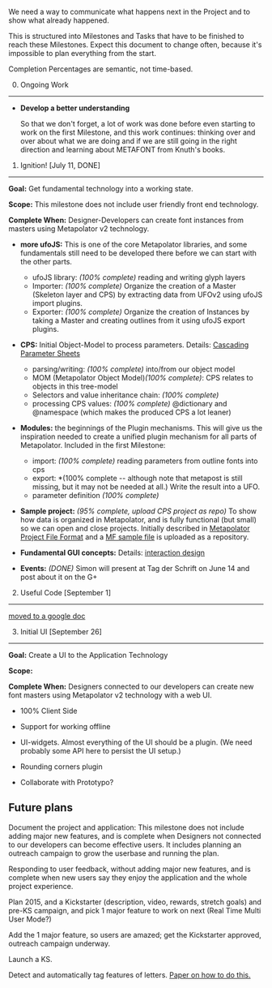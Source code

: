 We need a way to communicate what happens next in the Project and to show 
what already happened.

This is structured into Milestones and Tasks that have to be finished to 
reach these Milestones. Expect this document to change often, because it's 
impossible to plan everything from the start.

Completion Percentages are semantic, not time-based.

0. Ongoing Work
-------------------------------------------

* **Develop a better understanding** 

  So that we don't forget, a lot of work was done before even starting to 
  work on the first Milestone, and this work continues: thinking over and 
  over about what we are doing and if we are still going in the right direction
  and learning about METAFONT from Knuth's books.

1. Ignition! [July 11, DONE]
----------

**Goal:** Get fundamental technology into a working state.

**Scope:** This milestone does not include user friendly front end technology.

**Complete When:** Designer-Developers can create font instances from
  masters using Metapolator v2 technology. 

* **more ufoJS:** This is one of the core Metapolator libraries, and some
  fundamentals  still need to be developed there before we can start with
  the other parts.
  * ufoJS library: *(100% complete)* reading and writing glyph layers 
  * Importer: *(100% complete)* Organize the creation of a Master (Skeleton layer and CPS)
    by extracting data from UFOv2 using ufoJS import plugins.
  * Exporter: *(100% complete)* Organize the creation of Instances by taking a Master
    and creating outlines from it using ufoJS export plugins.

* **CPS:** Initial Object-Model to process parameters. Details: [Cascading Parameter Sheets](https://github.com/metapolator/metapolator/wiki/cascading-parameter-sheets)
  * parsing/writing: *(100% complete)* into/from our object model
  * MOM (Metapolator Object Model)*(100% complete)*: CPS relates to objects in this tree-model
  * Selectors and value inheritance chain: *(100% complete)*
  * processing CPS values: *(100% complete)* @dictionary and @namespace (which makes the produced CPS a lot leaner)

* **Modules:** the beginnings of the Plugin mechanisms. This will give us the
  inspiration needed to create a unified plugin mechanism for all parts
  of Metapolator. Included in the first Milestone:
  * import: *(100% complete)* reading parameters from outline fonts into cps
  * export: *(100% complete -- although note that metapost is still missing, but it may not be needed at all.) Write the result into a UFO.
  * parameter definition *(100% complete)*

* **Sample project:** *(95% complete, upload CPS project as repo)* To show how data is organized in 
  Metapolator, and is fully functional (but small) so we can open and close
  projects. Initially described in [Metapolator Project File Format](https://github.com/metapolator/metapolator/wiki/metapolator-project-file-format) and a [MF sample file](https://github.com/metapolator/sample_metafont_file) is uploaded as a repository.

* **Fundamental GUI concepts:** Details: [interaction design](https://github.com/metapolator/metapolator/wiki/interaction-design)

* **Events:** *(DONE)* Simon will present at Tag der Schrift on June 14 and post about it on the G+

2. Useful Code [September 1]
----------------------

[moved to a google doc](https://docs.google.com/document/d/15zZFMTjcUlW0_fN37_cE5dinnnazjbGMrJHNArhFCUo/edit#heading=h.41fvagdjd8j8)

3. Initial UI [September 26]
----------------------

**Goal:** Create a UI to the Application Technology

**Scope:** 

**Complete When:** Designers connected to our developers can create new font masters using Metapolator v2 technology with a web UI. 

* 100% Client Side

* Support for working offline

* UI-widgets. Almost everything of the UI should be a plugin. (We need probably some API here to persist the UI setup.)

* Rounding corners plugin

* Collaborate with Prototypo?


Future plans
----------------------

Document the project and application: This milestone does not include adding major new features, and is complete when Designers not connected to our developers can become effective users. It includes planning an outreach campaign to grow the userbase and running the plan.

Responding to user feedback, without adding major new features, and is complete when new users say they enjoy the application and the whole project experience.

Plan 2015, and a Kickstarter (description, video, rewards, stretch goals) and pre-KS campaign, and pick 1 major feature to work on next (Real Time Multi User Mode?)

Add the 1 major feature, so users are amazed; get the Kickstarter approved, outreach campaign underway.

Launch a KS.

Detect and automatically tag features of letters. [Paper on how to do this.](http://www.cs.huji.ac.il/~arir/extraction-typographic-elements.pdf)